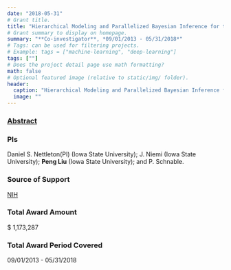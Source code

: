 ```yaml
---
date: "2018-05-31"
# Grant title.
title: "Hierarchical Modeling and Parallelized Bayesian Inference for the Analysis of RNAseq Data"
# Grant summary to display on homepage.
summary: "**Co-investigator**, *09/01/2013 - 05/31/2018*"
# Tags: can be used for filtering projects.
# Example: tags = ["machine-learning", "deep-learning"]
tags: [""]
# Does the project detail page use math formatting?
math: false
# Optional featured image (relative to static/img/ folder).
header:
  caption: "Hierarchical Modeling and Parallelized Bayesian Inference for the Analysis of RNAseq Data"
  image: ""
---
```


### [Abstract](http://grantome.com/grant/NIH/R01-GM109458-01)

### PIs
Daniel S. Nettleton(PI) (Iowa State University); J. Niemi (Iowa State University); **Peng Liu** (Iowa State University); and P. Schnable.


### Source of Support
[NIH](https://www.nih.gov/)

### Total Award Amount
$ 1,173,287

### Total Award Period Covered
09/01/2013 - 05/31/2018

